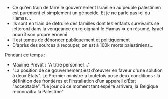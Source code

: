 - Ce qu'en train de faire le gouvernement Israélien au peuple palestinien est purement et simplement un génocide. Et je ne parle pas ici du Hamas... 
- Ils sont en train de détruire des familles dont les enfants survivants se jetteront dans la vengeance en rejoignant le Hamas => en résumé, Israël nourrit son propre ennemi
- Il est temps de dénoncer publiquement et politiquement
- D'après des sources à recouper, on est à 100k morts palestiniens...

Pendant ce temps :
- Maxime Prévôt : "A titre personnel..."
- "La position de ce gouvernement est d'œuvrer en faveur d'une solution à deux États". Le Premier ministre a toutefois posé deux conditions : la définition des frontières et l'installation d'un appareil d'État "acceptable". "Le jour où ce moment tant espéré arrivera, la Belgique reconnaitra la Palestine"
